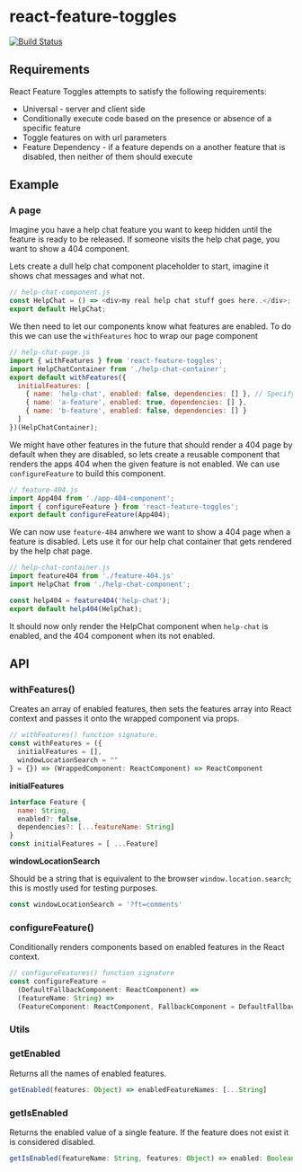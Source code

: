 # react-feature-toggles

[![Build Status](https://travis-ci.com/paralleldrive/react-feature-toggles.svg?token=Ba8H1FN3UT5CqqFhs2AM&branch=master)](https://travis-ci.com/paralleldrive/react-feature-toggles)

## Requirements

React Feature Toggles attempts to satisfy the following requirements:

* Universal - server and client side
* Conditionally execute code based on the presence or absence of a specific feature
* Toggle features on with url parameters
* Feature Dependency - if a feature depends on a another feature that is disabled, then neither of them should execute


## Example

### A page
Imagine you have a help chat feature you want to keep hidden until the feature is ready to be released.
If someone visits the help chat page, you want to show a 404 component.

Lets create a dull help chat component placeholder to start, imagine it shows chat messages and what not. 
```javascript
// help-chat-component.js
const HelpChat = () => <div>my real help chat stuff goes here..</div>;
export default HelpChat;
```

We then need to let our components know what features are enabled. To do this we can use the `withFeatures` hoc to wrap our page component

```javascript
// help-chat-page.js
import { withFeatures } from 'react-feature-toggles';
import HelpChatContainer from './help-chat-container';
export default withFeatures({
  initialFeatures: [
    { name: 'help-chat', enabled: false, dependencies: [] }, // Specify the 'help-chat' feature
    { name: 'a-feature', enabled: true, dependencies: [] },
    { name: 'b-feature', enabled: false, dependencies: [] }
  ]
})(HelpChatContainer);
```


We might have other features in the future that should render a 404 page by default when they are disabled, so lets create a reusable component that renders the apps 404 when the given feature is not enabled. We can use `configureFeature` to build this component.

```javascript
// feature-404.js
import App404 from './app-404-component';
import { configureFeature } from 'react-feature-toggles';
export default configureFeature(App404);
```

We can now use `feature-404` anwhere we want to show a 404 page when a feature is disabled. Lets use it for our help chat container that gets rendered by the help chat page.

```javascript
// help-chat-container.js
import feature404 from './feature-404.js'
import HelpChat from './help-chat-component';

const help404 = feature404('help-chat');
export default help404(HelpChat);
```
It should now only render the HelpChat component when `help-chat` is enabled, and the 404 component when its not enabled.


## API

### withFeatures()

Creates an array of enabled features, then sets the features array into React context and passes it onto the wrapped component via props.



```javascript
// withFeatures() function signature.
const withFeatures = ({
  initialFeatures = [],
  windowLocationSearch = ""
} = {}) => (WrappedComponent: ReactComponent) => ReactComponent
```

__initialFeatures__

```javascript
interface Feature {
  name: String,
  enabled?: false,
  dependencies?: [...featureName: String]
}
const initialFeatures = [ ...Feature]
```

__windowLocationSearch__

Should be a string that is equivalent to the browser `window.location.search`; this is mostly used for testing purposes.

```javascript
const windowLocationSearch = '?ft=comments'
```

### configureFeature()

Conditionally renders components based on enabled features in the React context.

```javascript
// configureFeatures() function signature
const configureFeature =
  (DefaultFallbackComponent: ReactComponent) =>
  (featureName: String) =>
  (FeatureComponent: ReactComponent, FallbackComponent = DefaultFallbackComponent) => ReactComponent
```

### Utils

### getEnabled
Returns all the names of enabled features.

```javascript
getEnabled(features: Object) => enabledFeatureNames: [...String]
```

### getIsEnabled
Returns the enabled value of a single feature. If the feature does not exist it is considered disabled.

```javascript
getIsEnabled(featureName: String, features: Object) => enabled: Boolean
```
